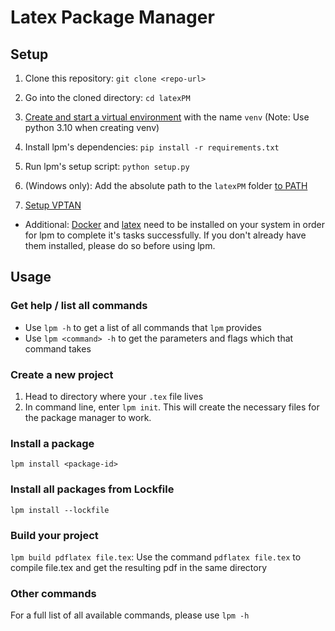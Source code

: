 # Latex Package Manager
## Setup
1. Clone this repository: `git clone <repo-url>`
2. Go into the cloned directory: `cd latexPM` 
3. [Create and start a virtual environment](https://python.land/virtual-environments/virtualenv) with the name `venv` (Note: Use python 3.10 when creating venv)
4. Install lpm's dependencies: `pip install -r requirements.txt`
5. Run lpm's setup script: `python setup.py`

6. (Windows only): Add the absolute path to the `latexPM` folder [to PATH](https://linuxhint.com/add-directory-to-path-environment-variables-windows/)

6. [Setup VPTAN](https://github.com/SidlerD/VPTAN#setup)

- Additional: [Docker](https://docs.docker.com/get-docker/) and [latex](https://www.latex-project.org/get/) need to be installed on your system in order for lpm to complete it's tasks successfully. If you don't already have them installed, please do so before using lpm.

## Usage
### Get help / list all commands
- Use `lpm -h` to get a list of all commands that `lpm` provides
- Use `lpm <command> -h` to get the parameters and flags which that command takes
### Create a new project
1. Head to directory where your `.tex` file lives
2. In command line, enter `lpm init`. This will create the necessary files for the package manager to work.

### Install a package
`lpm install <package-id>`

### Install all packages from Lockfile
`lpm install --lockfile`

### Build your project
`lpm build pdflatex file.tex`: Use the command `pdflatex file.tex` to compile file.tex and get the resulting pdf in the same directory


### Other commands
For a full list of all available commands, please use `lpm -h`